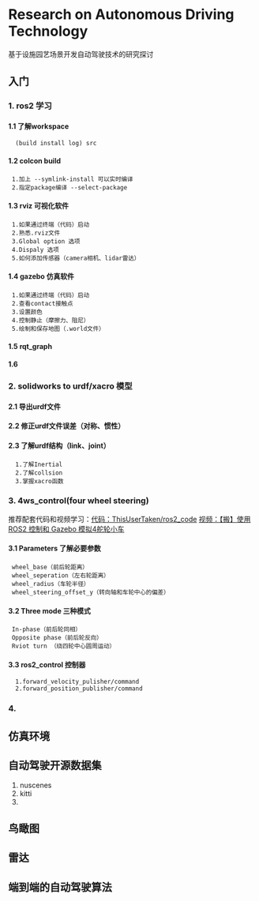 # Research on Autonomous Driving Technology
基于设施园艺场景开发自动驾驶技术的研究探讨

## 入门
### 1. ros2 学习
   #### 1.1 了解workspace
      (build install log) src
   #### 1.2 colcon build
     1.加上 --symlink-install 可以实时编译
     2.指定package编译 --select-package
   #### 1.3 rviz 可视化软件
     1.如果通过终端（代码）启动
     2.熟悉.rviz文件
     3.Global option 选项
     4.Dispaly 选项
     5.如何添加传感器（camera相机、lidar雷达）
   #### 1.4 gazebo 仿真软件
     1.如果通过终端（代码）启动
     2.查看contact接触点
     3.设置颜色
     4.控制静止（摩擦力、阻尼）
     5.绘制和保存地图（.world文件）
   #### 1.5 rqt_graph
   #### 1.6 
   
### 2. solidworks to urdf/xacro 模型
   #### 2.1 导出urdf文件
   #### 2.2 修正urdf文件误差（对称、惯性）
   #### 2.3 了解urdf结构（link、joint）
      1.了解Inertial
      2.了解collsion
      3.掌握xacro函数
### 3. 4ws_control(four wheel steering)  
推荐配套代码和视频学习：[代码：ThisUserTaken/ros2_code](https://github.com/ThisUserTaken/ros2_code/tree/master/humble/four_ws_ros2/src)    [视频：【搬】使用 ROS2 控制和 Gazebo 模拟4舵轮小车](https://www.bilibili.com/video/BV1fY411y7xm/?spm_id_from=333.337.search-card.all.click&vd_source=27e70aced8c91cb9b37dc404a74db2fc)
   #### 3.1 Parameters 了解必要参数
     wheel_base（前后轮距离）
     wheel_seperation（左右轮距离）
     wheel_radius（车轮半径）
     wheel_steering_offset_y（转向轴和车轮中心的偏差）
   #### 3.2 Three mode 三种模式
     In-phase（前后轮同相）
     Opposite phase（前后轮反向）
     Rviot turn （绕四轮中心圆周运动）
   #### 3.3 ros2_control 控制器
      1.forward_velocity_pulisher/command
      2.forward_position_publisher/command
### 4. 

## 仿真环境

## 自动驾驶开源数据集
1. nuscenes
2. kitti
3. 

## 鸟瞰图

## 雷达

## 端到端的自动驾驶算法
